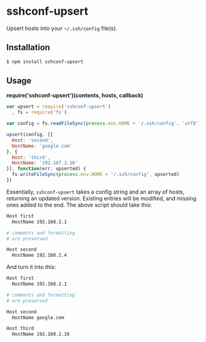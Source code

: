 # sshconf-upsert #

Upsert hosts into your `~/.ssh/config` file(s).

## Installation ##

``` bash
$ npm install sshconf-upsert
```

## Usage ##

**require('sshconf-upsert')(contents, hosts, callback)**

``` javascript
var upsert = require('sshconf-upsert')
  , fs = require('fs')

var config = fs.readFileSync(process.env.HOME + '/.ssh/config', 'utf8')

upsert(config, [{
  Host: 'second',
  HostName: 'google.com'
}, {
  Host: 'third',
  HostName: '192.167.2.16'
}], function(err, upserted) {
  fs.writeFileSync(process.env.HOME + '/.ssh/config', upserted)
})
```

Essentially, `sshconf-upsert` takes a config string and an array of hosts,
returning an updated version. Existing entries will be modified, and missing
ones added to the end. The above script should take this:

``` bash
Host first
  HostName 192.168.2.1

# comments and formatting
# are preserved

Host second
  HostName 192.168.2.4
```

And turn it into this:

``` bash
Host first
  HostName 192.168.2.1

# comments and formatting
# are preserved

Host second
  HostName google.com

Host third
  HostName 192.168.2.16
```
